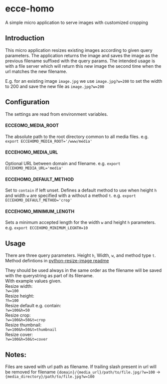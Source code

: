 # ecce-homo
A simple micro application to serve images with customized cropping

## Introduction
This micro application resizes existing images according to given query parameters.
The application returns the image and saves the image as the previous filename suffixed with the query params.
The intended usage is with a file server which will return this new image the second time when the url matches the new filename.

E.g. for an existing image `image.jpg` we use `image.jpg?w=200` to set the width to 200 and save the new file as `image.jpg?w=200`

## Configuration
The settings are read from environment variables.
#### ECCEOMO_MEDIA_ROOT
The absolute path to the root directory common to all media files.
e.g. `export ECCEHOMO_MEDIA_ROOT='/www/media'`
#### ECCEHOMO_MEDIA_URL
Optional URL between domain and filename.
e.g. `export ECCEHOMO_MEDIA_URL='media'`
#### ECCEHOMO_DEFAULT_METHOD
Set to `contain` if left unset. Defines a default method to use when height `h` and width `w` are specified with a without a method `t`.
e.g. `export ECCEHOMO_DEFAULT_METHOD='crop'`
#### ECCEHOMO_MINIMUM_LENGTH
Sets a minimum accepted length for the width `w` and height `h` parameters.
e.g. `export ECCEHOMO_MINIMUM_LEGNTH=10`
## Usage
There are three query parameters. Height `h`, Width, `w`, and method type `t`.  Method defintions in [python-resize-image readme]('https://github.com/charlesthk/python-resize-image')

They should be used always in the same order as the filename will be saved with the querystring as part of its filename.   
With example values given.  
Resize width:  
`?w=100`  
Resize height:  
`?h=100`  
Resize default e.g. contain:  
`?w=100&h=50`  
Resize crop:  
`?w=100&h=50&t=crop`  
Resize thumbnail:  
`?w=100&h=50&t=thumbnail`  
Resize cover:  
`?w=100&h=50&t=cover`  
## Notes: ##
Files are saved with url path as filename.
If trailing slash present in url will be removed for filename
`{domain}/{media_url}/path/to/file.jpg/?w=100` -> `{media_directory}/path/to/file.jpg?w=100`
